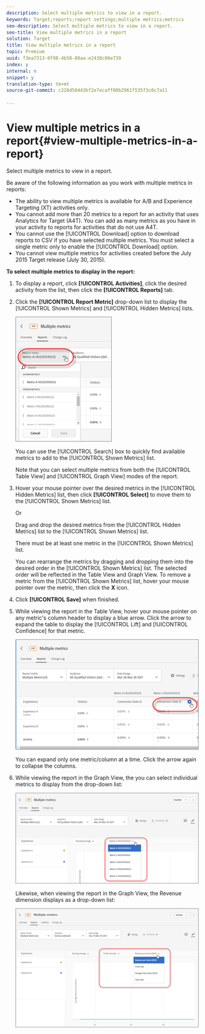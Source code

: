 ```yaml
---
description: Select multiple metrics to view in a report.
keywords: Target;reports;report settings;multiple metrics;metrics
seo-description: Select multiple metrics to view in a report.
seo-title: View multiple metrics in a report
solution: Target
title: View multiple metrics in a report
topic: Premium
uuid: f3ea7313-0f98-4b58-88aa-e2438c06e739
index: y
internal: n
snippet: y
translation-type: tm+mt
source-git-commit: c228d50443bf2e7ecaff00b2961f535f3c0c7a11

---
```



# View multiple metrics in a report{#view-multiple-metrics-in-a-report}

Select multiple metrics to view in a report.

Be aware of the following information as you work with multiple metrics in reports:

* The ability to view multiple metrics is available for A/B and Experience Targeting (XT) activities only.
* You cannot add more than 20 metrics to a report for an activity that uses Analytics for Target (A4T). You can add as many metrics as you have in your activity to reports for activities that do not use A4T.
* You cannot use the [!UICONTROL Download] option to download reports to CSV if you have selected multiple metrics. You must select a single metric only to enable the [!UICONTROL Download] option.
* You cannot view multiple metrics for activities created before the July 2015 Target release (July 30, 2015).

**To select multiple metrics to display in the report:**

1. To display a report, click **[!UICONTROL Activities]**, click the desired activity from the list, then click the **[!UICONTROL Reports]** tab.
1. Click the **[!UICONTROL Report Metric]** drop-down list to display the [!UICONTROL Shown Metrics] and [!UICONTROL Hidden Metrics] lists.

   ![](assets/multiple_metrics.png)

   You can use the [!UICONTROL Search] box to quickly find available metrics to add to the [!UICONTROL Shown Metrics] list.

   Note that you can select multiple metrics from both the [!UICONTROL Table View] and [!UICONTROL Graph View] modes of the report.

1. Hover your mouse pointer over the desired metrics in the [!UICONTROL Hidden Metrics] list, then click **[!UICONTROL Select]** to move them to the [!UICONTROL Shown Metrics] list.

   Or

   Drag and drop the desired metrics from the [!UICONTROL Hidden Metrics] list to the [!UICONTROL Shown Metrics] list.

   There must be at least one metric in the [!UICONTROL Shown Metrics] list.

   You can rearrange the metrics by dragging and dropping them into the desired order in the [!UICONTROL Shown Metrics] list. The selected order will be reflected in the Table View and Graph View. To remove a metric from the [!UICONTROL Shown Metrics] list, hover your mouse pointer over the metric, then click the **X** icon.

1. Click **[!UICONTROL Save]** when finished.
1. While viewing the report in the Table View, hover your mouse pointer on any metric's column header to display a blue arrow. Click the arrow to expand the table to display the [!UICONTROL Lift] and [!UICONTROL Confidence] for that metric.

   ![](assets/multiple_metrics_table.png)

   You can expand only one metric/column at a time. Click the arrow again to collapse the columns.

1. While viewing the report in the Graph View, the you can select individual metrics to display from the drop-down list:

   ![](assets/multiple_metrics_graph.png)

   Likewise, when viewing the report in the Graph View, the Revenue dimension displays as a drop-down list:

   ![](assets/muttiple_revenue.png)

